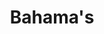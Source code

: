---
title: "Bahama's"
introtext: "De Bahama’s is een land in het Caribische gebied. Ook is het een eilandengebied dat bestaat uit 700 volwaardige eilanden en daarnaast 2500 mini eilandjes. Hiervan zijn ongeveer 30 tot 40 eilanden bewoond. Het grootste eiland is Andros. Een aantal kleinere zijn de Bimini-eilanden, San Salvador en Great Abaco. De Bahama’s staan natuurlijk bekend om de witte stranden, het helderblauwe water en de luxe hotels en resorts. De eilanden dienen zich perfect voor het duiken naar verschillende vissoorten en koraalriffen. Ook zijn er meerdere nationale parken te vinden op de Bahama’s, zoals het Lucayan National Park waar je flamingo’s kunt tegenkomen!"
introimage: "https://lh3.googleusercontent.com/m4txybTy6WoQUiM6fGZDgzssTLNTSnf3kZgEbcBxnzTYi_IPFDq6vWAbm78IDy1dE5NJ4giBN9Hkp-jJVewmUbv2IhNjTBwJxG0RUeiJrvSOgGOy0_WGS5YAc3FD4dVdsrBa9YuKxA=w2400"
surface: "13.900"
inhabitants: "395.000"
rate: "0,8843"
valuta: "BAH dollar"
---